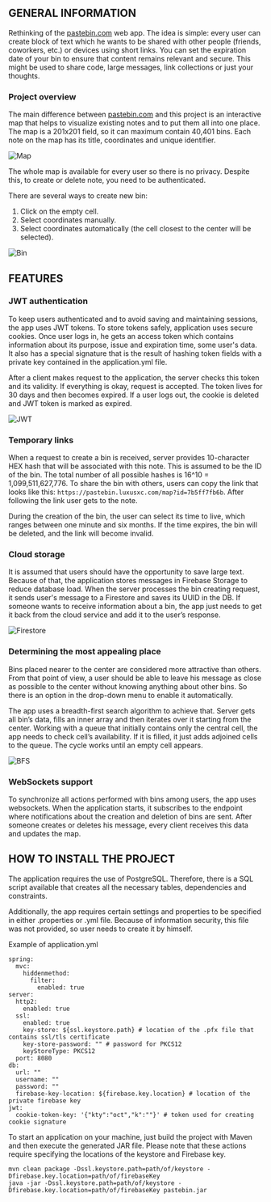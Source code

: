 ## GENERAL INFORMATION

Rethinking of the [pastebin.com](https://pastebin.com/) web app. The idea is simple: every user can create block of text which he wants to be shared with other people (friends, coworkers, etc.) or devices using short links. You can set the expiration date of your bin to ensure that content remains relevant and secure. This might be used to share code, large messages, link collections or just your thoughts.

### Project overview

The main difference between [pastebin.com](https://pastebin.com/) and this project is an interactive map that helps to visualize existing notes and to put them all into one place. The map is a 201x201 field, so it can maximum contain 40,401 bins. Each note on the map has its title, coordinates and unique identifier.

![Map](github/images/map.png)

The whole map is available for every user so there is no privacy. Despite this, to create or delete note, you need to be authenticated.

There are several ways to create new bin:
1.	Click on the empty cell.
2.	Select coordinates manually.
3.	Select coordinates automatically (the cell closest to the center will be selected).

![Bin](github/images/bin.png)

## FEATURES

### JWT authentication

To keep users authenticated and to avoid saving and maintaining sessions, the app uses JWT tokens. To store tokens safely, application uses secure cookies. Once user logs in, he gets an access token which contains information about its purpose, issue and expiration time, some user's data. It also has a special signature that is the result of hashing token fields with a private key contained in the application.yml file.

After a client makes request to the application, the server checks this token and its validity. If everything is okay, request is accepted. The token lives for 30 days and then becomes expired. If a user logs out, the cookie is deleted and JWT token is marked as expired.

![JWT](github/images/JWT.png)

### Temporary links

When a request to create a bin is received, server provides 10-character HEX hash that will be associated with this note. This is assumed to be the ID of the bin. The total number of all possible hashes is 16^10 = 1,099,511,627,776. To share the bin with others, users can copy the link that looks like this:
`https://pastebin.luxusxc.com/map?id=7b5ff7fb6b`.
After following the link user gets to the note.

During the creation of the bin, the user can select its time to live, which ranges between one minute and six months. If the time expires, the bin will be deleted, and the link will become invalid.

### Cloud storage

It is assumed that users should have the opportunity to save large text. Because of that, the application stores messages in Firebase Storage to reduce database load. When the server processes the bin creating request, it sends user's message to a Firestore and saves its UUID in the DB. If someone wants to receive information about a bin, the app just needs to get it back from the cloud service and add it to the user’s response.

![Firestore](github/images/firestore.png)

### Determining the most appealing place

Bins placed nearer to the center are considered more attractive than others. From that point of view, a user should be able to leave his message as close as possible to the center without knowing anything about other bins. So there is an option in the drop-down menu to enable it automatically.

The app uses a breadth-first search algorithm to achieve that. Server gets all bin’s data, fills an inner array and then iterates over it starting from the center. Working with a queue that initially contains only the central cell, the app needs to check cell’s availability. If it is filled, it just adds adjoined cells to the queue. The cycle works until an empty cell appears.

![BFS](github/images/BFS.png)

### WebSockets support

To synchronize all actions performed with bins among users, the app uses websockets. When the application starts, it subscribes to the endpoint where notifications about the creation and deletion of bins are sent. After someone creates or deletes his message, every client receives this data and updates the map.

## HOW TO INSTALL THE PROJECT

The application requires the use of PostgreSQL. Therefore, there is a SQL script available that creates all the necessary tables, dependencies and constraints.

Additionally, the app requires certain settings and properties to be specified in either .properties or .yml file. Because of information security, this file was not provided, so user needs to create it by himself.

Example of application.yml

```
spring:
  mvc:
    hiddenmethod:
      filter:
        enabled: true
server:
  http2:
    enabled: true
  ssl:
    enabled: true
    key-store: ${ssl.keystore.path} # location of the .pfx file that contains ssl/tls certificate
    key-store-password: "" # password for PKCS12
    keyStoreType: PKCS12
  port: 8080
db:
  url: ""
  username: ""
  password: ""
  firebase-key-location: ${firebase.key.location} # location of the private firebase key
jwt:
  cookie-token-key: '{"kty":"oct","k":""}' # token used for creating cookie signature
  ```

To start an application on your machine, just build the project with Maven and then execute the generated JAR file. Please note that these actions require specifying the locations of the keystore and Firebase key.

  ```
  mvn clean package -Dssl.keystore.path=path/of/keystore -Dfirebase.key.location=path/of/firebaseKey
java -jar -Dssl.keystore.path=path/of/keystore -Dfirebase.key.location=path/of/firebaseKey pastebin.jar
```